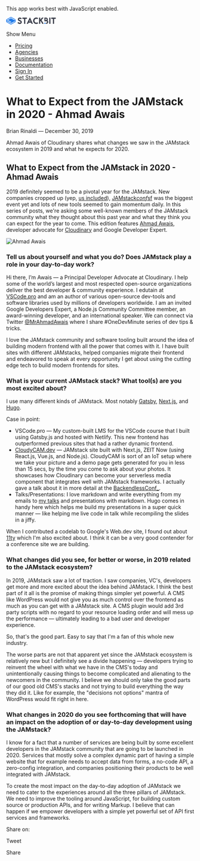 This app works best with JavaScript enabled.

<a href="/" class="masthead-logo"><img src="/images/logo_alt.svg" alt="Stackbit logo" width="133" height="20" /></a>

<span class="screen-reader-text">Show Menu</span><span class="masthead-menu-icon" aria-hidden="true"></span>

-   [Pricing](/pricing)
-   [Agencies](/agencies)
-   [Businesses](/businesses)
-   [Documentation](https://www.stackbit.com/docs/)
-   [Sign In](https://app.stackbit.com/)
-   <a href="https://app.stackbit.com/create" class="button-component button-component-theme-accent button-component-hollow"><span>Get Started</span></a>

What to Expect from the JAMstack in 2020 - Ahmad Awais
======================================================

Brian Rinaldi — December 30, 2019

Ahmad Awais of Cloudinary shares what changes we saw in the JAMstack ecosystem in 2019 and what he expects for 2020.

What to Expect from the JAMstack in 2020 - Ahmad Awais
------------------------------------------------------

2019 definitely seemed to be a pivotal year for the JAMstack. New companies cropped up (yep, [us included](https://www.stackbit.com/)), [JAMstack*conf*sf](https://jamstackconf.com/) was the biggest event yet and lots of new tools seemed to gain momentum daily. In this series of posts, we're asking some well-known members of the JAMstack community what they thought about this past year and what they think you can expect for the year to come. This edition features [Ahmad Awais](https://twitter.com/MrAhmadAwais), developer advocate for [Cloudinary](https://cloudinary.com/) and Google Developer Expert.

![Ahmad Awais](/images/1577735437-ahmadawais.jpg)

### Tell us about yourself and what you do? Does JAMstack play a role in your day-to-day work?

Hi there, I’m Awais — a Principal Developer Advocate at Cloudinary. I help some of the world’s largest and most respected open-source organizations deliver the best developer & community experience. I edutain at [VSCode.pro](https://vscode.pro/) and am an author of various open-source dev-tools and software libraries used by millions of developers worldwide. I am an invited Google Developers Expert, a Node.js Community Committee member, an award-winning developer, and an international speaker. We can connect via Twitter [@MrAhmadAwais](https://twitter.com/MrAhmadAwais) where I share \#OneDevMinute series of dev tips & tricks.

I love the JAMstack community and software tooling built around the idea of building modern frontend with all the power that comes with it. I have built sites with different JAMstacks, helped companies migrate their frontend and endeavored to speak at every opportunity I get about using the cutting edge tech to build modern frontends for sites.

### What is your current JAMstack stack? What tool(s) are you most excited about?

I use many different kinds of JAMstack. Most notably [Gatsby](https://www.gatsbyjs.org/), [Next.js](https://nextjs.org/), and [Hugo](https://gohugo.io/).

Case in point:

-   VSCode.pro — My custom-built LMS for the VSCode course that I built using Gatsby.js and hosted with Netlify. This new frontend has outperformed previous sites that had a rather dynamic frontend.
-   [CloudyCAM.dev](https://cloudycam.dev/) — JAMstack site built with Next.js, ZEIT Now (using React.js, Vue.js, and Node.js). CloudyCAM is sort of an IoT setup where we take your picture and a demo page gets generated for you in less than 15 secs, by the time you come to ask about your photos. It showcases how Cloudinary can become your serverless media component that integrates well with JAMstack frameworks. I actually gave a talk about it in more detail at the [BackendlessConf\_](https://www.youtube.com/watch?v=dwpn1pd9kT8).
-   Talks/Presentations: I love markdown and write everything from my emails to [my talks](https://backendlessconf.ahmadawais.com/) and presentations with markdown. Hugo comes in handy here which helps me build my presentations in a super quick manner — like helping me live code in talk while recompiling the slides in a jiffy.

When I contributed a codelab to Google's Web.dev site, I found out about [11ty](https://www.11ty.dev/) which I'm also excited about. I think it can be a very good contender for a conference site we are building.

### What changes did you see, for better or worse, in 2019 related to the JAMstack ecosystem?

In 2019, JAMstack saw a lot of traction. I saw companies, VC's, developers get more and more excited about the idea behind JAMstack. I think the best part of it all is the promise of making things simpler yet powerful. A CMS like WordPress would not give you as much control over the frontend as much as you can get with a JAMstack site. A CMS plugin would add 3rd party scripts with no regard to your resource loading order and will mess up the performance — ultimately leading to a bad user and developer experience.

So, that's the good part. Easy to say that I'm a fan of this whole new industry.

The worse parts are not that apparent yet since the JAMstack ecosystem is relatively new but I definitely see a divide happening — developers trying to reinvent the wheel with what we have in the CMS's today and unintentionally causing things to become complicated and alienating to the newcomers in the community. I believe we should only take the good parts of our good old CMS's stacks and not trying to build everything the way they did it. Like for example, the "decisions not options" mantra of WordPress would fit right in here.

### What changes in 2020 do you see forthcoming that will have an impact on the adoption of or day-to-day development using the JAMstack?

I know for a fact that a number of services are being built by some excellent developers in the JAMstack community that are going to be launched in 2020. Services that mostly solve a complex dynamic part of having a simple website that for example needs to accept data from forms, a no-code API, a zero-config integration, and companies positioning their products to be well integrated with JAMstack.

To create the most impact on the day-to-day adoption of JAMstack we need to cater to the experiences around all the three pillars of JAMstack. We need to improve the tooling around JavaScript, for building custom source or production APIs, and for writing Markup. I believe that can happen if we empower developers with a simple yet powerful set of API first services and frameworks.

<span class="post-share-title">Share on:</span>

Tweet

Share













<!-- -->



<!-- -->








